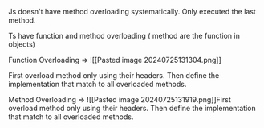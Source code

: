 Js doesn't have method overloading systematically. Only executed the last method.

Ts have function and method overloading ( method are the function in objects)

Function Overloading => 
![[Pasted image 20240725131304.png]]

First overload method only using their headers.
Then define the implementation that match to all overloaded methods. 


Method Overloading =>
![[Pasted image 20240725131919.png]]First overload method only using their headers.
Then define the implementation that match to all overloaded methods. 